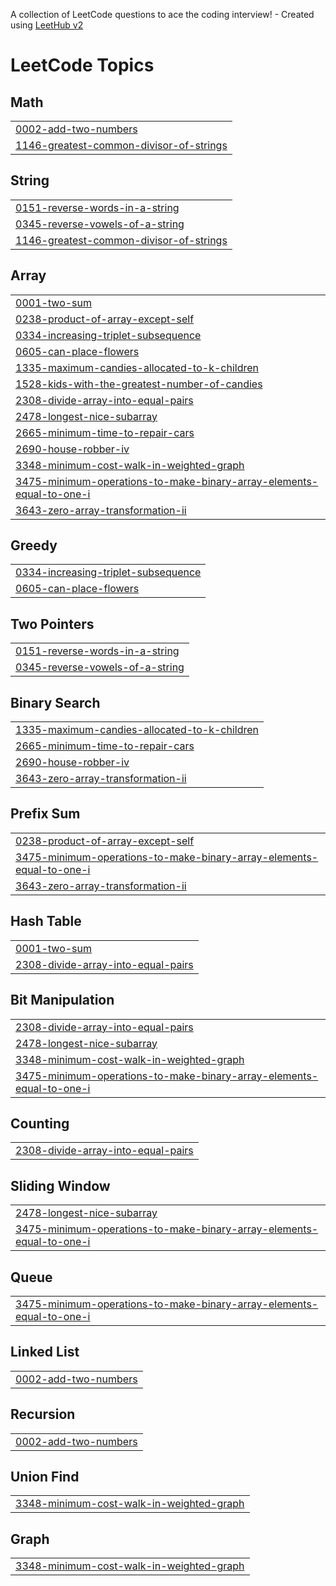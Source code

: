 A collection of LeetCode questions to ace the coding interview! - Created using [LeetHub v2](https://github.com/arunbhardwaj/LeetHub-2.0)
<!---LeetCode Topics Start-->
# LeetCode Topics
## Math
|  |
| ------- |
| [0002-add-two-numbers](https://github.com/Mathivanancodes/Leet-Code-Problems/tree/master/0002-add-two-numbers) |
| [1146-greatest-common-divisor-of-strings](https://github.com/Mathivanancodes/Leet-Code-Problems/tree/master/1146-greatest-common-divisor-of-strings) |
## String
|  |
| ------- |
| [0151-reverse-words-in-a-string](https://github.com/Mathivanancodes/Leet-Code-Problems/tree/master/0151-reverse-words-in-a-string) |
| [0345-reverse-vowels-of-a-string](https://github.com/Mathivanancodes/Leet-Code-Problems/tree/master/0345-reverse-vowels-of-a-string) |
| [1146-greatest-common-divisor-of-strings](https://github.com/Mathivanancodes/Leet-Code-Problems/tree/master/1146-greatest-common-divisor-of-strings) |
## Array
|  |
| ------- |
| [0001-two-sum](https://github.com/Mathivanancodes/Leet-Code-Problems/tree/master/0001-two-sum) |
| [0238-product-of-array-except-self](https://github.com/Mathivanancodes/Leet-Code-Problems/tree/master/0238-product-of-array-except-self) |
| [0334-increasing-triplet-subsequence](https://github.com/Mathivanancodes/Leet-Code-Problems/tree/master/0334-increasing-triplet-subsequence) |
| [0605-can-place-flowers](https://github.com/Mathivanancodes/Leet-Code-Problems/tree/master/0605-can-place-flowers) |
| [1335-maximum-candies-allocated-to-k-children](https://github.com/Mathivanancodes/Leet-Code-Problems/tree/master/1335-maximum-candies-allocated-to-k-children) |
| [1528-kids-with-the-greatest-number-of-candies](https://github.com/Mathivanancodes/Leet-Code-Problems/tree/master/1528-kids-with-the-greatest-number-of-candies) |
| [2308-divide-array-into-equal-pairs](https://github.com/Mathivanancodes/Leet-Code-Problems/tree/master/2308-divide-array-into-equal-pairs) |
| [2478-longest-nice-subarray](https://github.com/Mathivanancodes/Leet-Code-Problems/tree/master/2478-longest-nice-subarray) |
| [2665-minimum-time-to-repair-cars](https://github.com/Mathivanancodes/Leet-Code-Problems/tree/master/2665-minimum-time-to-repair-cars) |
| [2690-house-robber-iv](https://github.com/Mathivanancodes/Leet-Code-Problems/tree/master/2690-house-robber-iv) |
| [3348-minimum-cost-walk-in-weighted-graph](https://github.com/Mathivanancodes/Leet-Code-Problems/tree/master/3348-minimum-cost-walk-in-weighted-graph) |
| [3475-minimum-operations-to-make-binary-array-elements-equal-to-one-i](https://github.com/Mathivanancodes/Leet-Code-Problems/tree/master/3475-minimum-operations-to-make-binary-array-elements-equal-to-one-i) |
| [3643-zero-array-transformation-ii](https://github.com/Mathivanancodes/Leet-Code-Problems/tree/master/3643-zero-array-transformation-ii) |
## Greedy
|  |
| ------- |
| [0334-increasing-triplet-subsequence](https://github.com/Mathivanancodes/Leet-Code-Problems/tree/master/0334-increasing-triplet-subsequence) |
| [0605-can-place-flowers](https://github.com/Mathivanancodes/Leet-Code-Problems/tree/master/0605-can-place-flowers) |
## Two Pointers
|  |
| ------- |
| [0151-reverse-words-in-a-string](https://github.com/Mathivanancodes/Leet-Code-Problems/tree/master/0151-reverse-words-in-a-string) |
| [0345-reverse-vowels-of-a-string](https://github.com/Mathivanancodes/Leet-Code-Problems/tree/master/0345-reverse-vowels-of-a-string) |
## Binary Search
|  |
| ------- |
| [1335-maximum-candies-allocated-to-k-children](https://github.com/Mathivanancodes/Leet-Code-Problems/tree/master/1335-maximum-candies-allocated-to-k-children) |
| [2665-minimum-time-to-repair-cars](https://github.com/Mathivanancodes/Leet-Code-Problems/tree/master/2665-minimum-time-to-repair-cars) |
| [2690-house-robber-iv](https://github.com/Mathivanancodes/Leet-Code-Problems/tree/master/2690-house-robber-iv) |
| [3643-zero-array-transformation-ii](https://github.com/Mathivanancodes/Leet-Code-Problems/tree/master/3643-zero-array-transformation-ii) |
## Prefix Sum
|  |
| ------- |
| [0238-product-of-array-except-self](https://github.com/Mathivanancodes/Leet-Code-Problems/tree/master/0238-product-of-array-except-self) |
| [3475-minimum-operations-to-make-binary-array-elements-equal-to-one-i](https://github.com/Mathivanancodes/Leet-Code-Problems/tree/master/3475-minimum-operations-to-make-binary-array-elements-equal-to-one-i) |
| [3643-zero-array-transformation-ii](https://github.com/Mathivanancodes/Leet-Code-Problems/tree/master/3643-zero-array-transformation-ii) |
## Hash Table
|  |
| ------- |
| [0001-two-sum](https://github.com/Mathivanancodes/Leet-Code-Problems/tree/master/0001-two-sum) |
| [2308-divide-array-into-equal-pairs](https://github.com/Mathivanancodes/Leet-Code-Problems/tree/master/2308-divide-array-into-equal-pairs) |
## Bit Manipulation
|  |
| ------- |
| [2308-divide-array-into-equal-pairs](https://github.com/Mathivanancodes/Leet-Code-Problems/tree/master/2308-divide-array-into-equal-pairs) |
| [2478-longest-nice-subarray](https://github.com/Mathivanancodes/Leet-Code-Problems/tree/master/2478-longest-nice-subarray) |
| [3348-minimum-cost-walk-in-weighted-graph](https://github.com/Mathivanancodes/Leet-Code-Problems/tree/master/3348-minimum-cost-walk-in-weighted-graph) |
| [3475-minimum-operations-to-make-binary-array-elements-equal-to-one-i](https://github.com/Mathivanancodes/Leet-Code-Problems/tree/master/3475-minimum-operations-to-make-binary-array-elements-equal-to-one-i) |
## Counting
|  |
| ------- |
| [2308-divide-array-into-equal-pairs](https://github.com/Mathivanancodes/Leet-Code-Problems/tree/master/2308-divide-array-into-equal-pairs) |
## Sliding Window
|  |
| ------- |
| [2478-longest-nice-subarray](https://github.com/Mathivanancodes/Leet-Code-Problems/tree/master/2478-longest-nice-subarray) |
| [3475-minimum-operations-to-make-binary-array-elements-equal-to-one-i](https://github.com/Mathivanancodes/Leet-Code-Problems/tree/master/3475-minimum-operations-to-make-binary-array-elements-equal-to-one-i) |
## Queue
|  |
| ------- |
| [3475-minimum-operations-to-make-binary-array-elements-equal-to-one-i](https://github.com/Mathivanancodes/Leet-Code-Problems/tree/master/3475-minimum-operations-to-make-binary-array-elements-equal-to-one-i) |
## Linked List
|  |
| ------- |
| [0002-add-two-numbers](https://github.com/Mathivanancodes/Leet-Code-Problems/tree/master/0002-add-two-numbers) |
## Recursion
|  |
| ------- |
| [0002-add-two-numbers](https://github.com/Mathivanancodes/Leet-Code-Problems/tree/master/0002-add-two-numbers) |
## Union Find
|  |
| ------- |
| [3348-minimum-cost-walk-in-weighted-graph](https://github.com/Mathivanancodes/Leet-Code-Problems/tree/master/3348-minimum-cost-walk-in-weighted-graph) |
## Graph
|  |
| ------- |
| [3348-minimum-cost-walk-in-weighted-graph](https://github.com/Mathivanancodes/Leet-Code-Problems/tree/master/3348-minimum-cost-walk-in-weighted-graph) |
<!---LeetCode Topics End-->